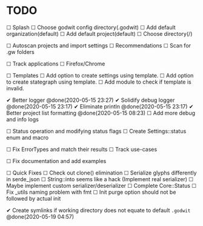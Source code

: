 # TODO

☐   Splash
    ☐   Choose godwit config directory(.godwit)
    ☐   Add default organization(default)
    ☐   Add default project(default)
        ☐   Choose directory(/)

☐   Autoscan projects and import settings
    ☐   Recommendations
    ☐   Scan for .gw folders


☐   Track applications
    ☐   Firefox/Chrome

☐   Templates
    ☐   Add option to create settings using template.
    ☐   Add option to create stategraph using template.
    ☐   Add module to check if template is invalid.

✔   Better logger @done(2020-05-15 23:27)
    ✔   Solidify debug logger @done(2020-05-15 23:17)
    ✔   Eliminate println @done(2020-05-15 23:17)
    ✔   Better project list formatting @done(2020-05-15 08:23)
    ☐   Add more debug and info logs

☐   Status operation and modifying status flags
    ☐   Create Settings::status enum and macro

☐   Fix ErrorTypes and match their results
    ☐   Track use-cases

☐   Fix documentation and add examples

☐   Quick Fixes
    ☐   Check out clone() elimination
    ☐   Serialize glyphs differently in serde_json
        ☐   String::into seems like a hack (Implement real serializer)
        ☐   Maybe implement custom serializer/deserializer
    ☐   Complete Core::Status
    ☐   Fix _utils naming problem with fmt
    ☐   Init purge option should not be followed by actual init

✔   Create symlinks if working directory does not equate to default `.godwit` @done(2020-05-19 04:57)
